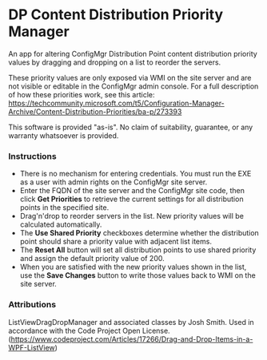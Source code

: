 # DP Content Distribution Priority Manager
An app for altering ConfigMgr Distribution Point content distribution priority values
by dragging and dropping on a list to reorder the servers.
     
These priority values are only exposed via WMI on the site server and are not visible
or editable in the ConfigMgr admin console. For a full description of how these priorities
work, see this article:
https://techcommunity.microsoft.com/t5/Configuration-Manager-Archive/Content-Distribution-Priorities/ba-p/273393

This software is provided "as-is". No claim of suitability, guarantee, or any warranty whatsoever is provided.

### Instructions
- There is no mechanism for entering credentials. You must run the EXE as a user with admin rights on the ConfigMgr site server.
- Enter the FQDN of the site server and the ConfigMgr site code, then click **Get Priorities** to retrieve the current settings for all distribution points in the specified site.
- Drag'n'drop to reorder servers in the list. New priority values will be calculated automatically.
- The **Use Shared Priority** checkboxes determine whether the distribution point should share a priority value with adjacent list items.
- The **Reset All** button will set all distribution points to use shared priority and assign the default priority value of 200.
- When you are satisfied with the new priority values shown in the list, use the **Save Changes** button to write those values back to WMI on the site server.
     
### Attributions
ListViewDragDropManager and associated classes by Josh Smith. Used in accordance with the Code Project Open License. (https://www.codeproject.com/Articles/17266/Drag-and-Drop-Items-in-a-WPF-ListView)
